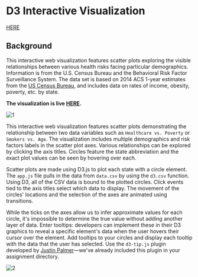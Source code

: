 # D3 Interactive Visualization

[HERE](https://rmurnane94.github.io/d3-challenge/)


## Background

This interactive web visualization features scatter plots exploring the visible relationships between various health risks facing particular demographics. Information is from the U.S. Census Bureau and the Behavioral Risk Factor Surveillance System. The data set is based on 2014 ACS 1-year estimates from the [US Census Bureau](https://data.census.gov/cedsci/), and includes data on rates of income, obesity, poverty, etc. by state.

**The visualization is live [HERE](https://rmurnane94.github.io/d3-challenge/).**

![1](https://github.com/rmurnane94/d3-challenge/blob/main/pics/screen2.png)

This interactive web visualization features scatter plots demonstrating the relationship between two data variables such as `Healthcare vs. Poverty` or `Smokers vs. Age`. The visualization includes multiple demographics and risk factors labels in the scatter plot axes. Various relationships can be explored by clicking the axis titles.  Circles feature the state abbreviation and the exact plot values can be seen by hovering over each.

Scatter plots are made using D3.js to plot each state with a circle element. The `app.js` file pulls in the data from `data.csv` by using the `d3.csv` function. Using D3, all of the CSV data is bound to the plotted circles. Click events tied to the axis titles select which data to display. The movement of the circles' locations and the selection of the axes are animated using transitions.

While the ticks on the axes allow us to infer approximate values for each circle, it's impossible to determine the true value without adding another layer of data. Enter tooltips: developers can implement these in their D3 graphics to reveal a specific element's data when the user hovers their cursor over the element. Add tooltips to your circles and display each tooltip with the data that the user has selected. Use the `d3-tip.js` plugin developed by [Justin Palmer](https://github.com/Caged)—we've already included this plugin in your assignment directory.



![2](https://github.com/rmurnane94/d3-challenge/blob/main/pics/screen3.png)
